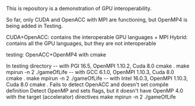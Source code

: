 This is repository is a demonstration of GPU interoperability. 

So far, only CUDA and OpenACC with MPI are functioning, but 
OpenMP4 is being added in Testing. 

CUDA+OpenACC: contains the interoperable GPU languages + MPI
Hybrid: contains all the GPU languages, but they are not interoperable

testing: OpenACC+OpenMP4 with cmake

  In testing directory
  -- with PGI 16.5, OpenMPI 1.10.2, Cuda 8.0
  cmake .
  make
  mpirun -n 2 ./gameOfLife
  -- with GCC 6.1.0, OpenMPI 1.10.3, Cuda 8.0
  cmake .
  make
  mpirun -n 2 ./gameOfLife
  -- with Intel 16.0.3, OpenMPI 1.10.3, Cuda 8.0
  cmake .
     Fails to detect OpenACC and doesn't set compile definition
     Detect OpenMP and sets flags, but it doesn't have OpenMP 4.0 with
       the target (accelerator) directives
  make
  mpirun -n 2 ./gameOfLife
